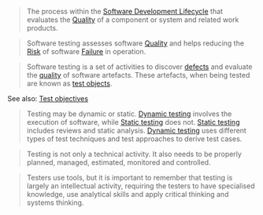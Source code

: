 > The process within the [Software Development Lifecycle](Software%20Development%20Lifecycle.md) that evaluates the [Quality](Quality.md) of a component or system and related work products.

> Software testing assesses software [Quality](Quality.md) and helps reducing the [Risk](Risk.md) of software [Failure](Failure.md) in operation.

> Software testing is a set of activities to discover [defects](Defect.md) and evaluate the [quality](Quality.md) of software artefacts. These artefacts, when being tested are known as [test objects](Test%20object.md).

See also: [Test objectives](Test%20objectives.md)

> Testing may be dynamic or static. [Dynamic testing](Dynamic%20testing.md) involves the execution of software, while [Static testing](Static%20testing.md) does not. [Static testing](Static%20testing.md) includes reviews and static analysis. [Dynamic testing](Dynamic%20testing.md) uses different types of test techniques and test approaches to derive test cases.

> Testing is not only a technical activity. It also needs to be properly planned, managed, estimated, monitored and controlled.

> Testers use tools, but it is important to remember that testing is largely an intellectual activity, requiring the testers to have specialised knowledge, use analytical skills and apply critical thinking and systems thinking.